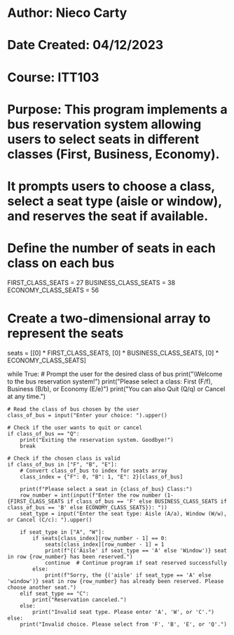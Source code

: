 # Author: Nieco Carty
# Date Created: 04/12/2023
# Course: ITT103
# Purpose: This program implements a bus reservation system allowing users to select seats in different classes (First, Business, Economy).
#          It prompts users to choose a class, select a seat type (aisle or window), and reserves the seat if available.

# Define the number of seats in each class on each bus
FIRST_CLASS_SEATS = 27
BUSINESS_CLASS_SEATS = 38
ECONOMY_CLASS_SEATS = 56

# Create a two-dimensional array to represent the seats
seats = [[0] * FIRST_CLASS_SEATS, [0] * BUSINESS_CLASS_SEATS, [0] * ECONOMY_CLASS_SEATS]

while True:
    # Prompt the user for the desired class of bus
    print("\Welcome to the bus reservation system!")
    print("Please select a class: First (F/f), Business (B/b), or Economy (E/e)")
    print("You can also Quit (Q/q) or Cancel at any time.")

    # Read the class of bus chosen by the user
    class_of_bus = input("Enter your choice: ").upper()

    # Check if the user wants to quit or cancel
    if class_of_bus == "Q":
        print("Exiting the reservation system. Goodbye!")
        break

    # Check if the chosen class is valid
    if class_of_bus in ["F", "B", "E"]:
        # Convert class_of_bus to index for seats array
        class_index = {"F": 0, "B": 1, "E": 2}[class_of_bus]

        print(f"Please select a seat in {class_of_bus} Class:")
        row_number = int(input(f"Enter the row number (1-{FIRST_CLASS_SEATS if class_of_bus == 'F' else BUSINESS_CLASS_SEATS if class_of_bus == 'B' else ECONOMY_CLASS_SEATS}): "))
        seat_type = input("Enter the seat type: Aisle (A/a), Window (W/w), or Cancel (C/c): ").upper()

        if seat_type in ["A", "W"]:
            if seats[class_index][row_number - 1] == 0:
                seats[class_index][row_number - 1] = 1
                print(f"{('Aisle' if seat_type == 'A' else 'Window')} seat in row {row_number} has been reserved.")
                continue  # Continue program if seat reserved successfully
            else:
                print(f"Sorry, the {('aisle' if seat_type == 'A' else 'window')} seat in row {row_number} has already been reserved. Please choose another seat.")
        elif seat_type == "C":
            print("Reservation canceled.")
        else:
            print("Invalid seat type. Please enter 'A', 'W', or 'C'.")
    else:
        print("Invalid choice. Please select from 'F', 'B', 'E', or 'Q'.")
